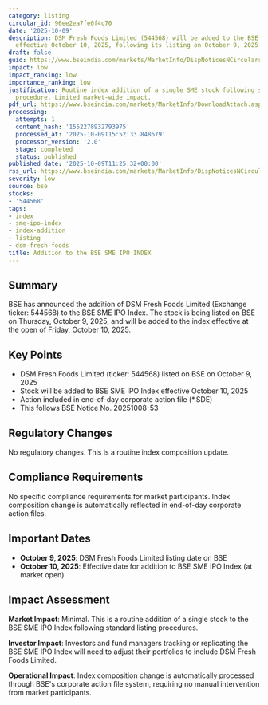 ```yaml
---
category: listing
circular_id: 96ee2ea7fe0f4c70
date: '2025-10-09'
description: DSM Fresh Foods Limited (544568) will be added to the BSE SME IPO Index
  effective October 10, 2025, following its listing on October 9, 2025.
draft: false
guid: https://www.bseindia.com/markets/MarketInfo/DispNoticesNCirculars.aspx?Noticeid={3A59364D-B7C4-4039-8CC0-001DB4F1E337}&noticeno=20251009-23&dt=10/09/2025&icount=23&totcount=64&flag=0
impact: low
impact_ranking: low
importance_ranking: low
justification: Routine index addition of a single SME stock following standard listing
  procedure. Limited market-wide impact.
pdf_url: https://www.bseindia.com/markets/MarketInfo/DownloadAttach.aspx?id=20251009-23&attachedId=
processing:
  attempts: 1
  content_hash: '1552278932793975'
  processed_at: '2025-10-09T15:52:33.848679'
  processor_version: '2.0'
  stage: completed
  status: published
published_date: '2025-10-09T11:25:32+00:00'
rss_url: https://www.bseindia.com/markets/MarketInfo/DispNoticesNCirculars.aspx?Noticeid={3A59364D-B7C4-4039-8CC0-001DB4F1E337}&noticeno=20251009-23&dt=10/09/2025&icount=23&totcount=64&flag=0
severity: low
source: bse
stocks:
- '544568'
tags:
- index
- sme-ipo-index
- index-addition
- listing
- dsm-fresh-foods
title: Addition to the BSE SME IPO INDEX
---
```


## Summary

BSE has announced the addition of DSM Fresh Foods Limited (Exchange ticker: 544568) to the BSE SME IPO Index. The stock is being listed on BSE on Thursday, October 9, 2025, and will be added to the index effective at the open of Friday, October 10, 2025.

## Key Points

- DSM Fresh Foods Limited (ticker: 544568) listed on BSE on October 9, 2025
- Stock will be added to BSE SME IPO Index effective October 10, 2025
- Action included in end-of-day corporate action file (*.SDE)
- This follows BSE Notice No. 20251008-53

## Regulatory Changes

No regulatory changes. This is a routine index composition update.

## Compliance Requirements

No specific compliance requirements for market participants. Index composition change is automatically reflected in end-of-day corporate action files.

## Important Dates

- **October 9, 2025**: DSM Fresh Foods Limited listing date on BSE
- **October 10, 2025**: Effective date for addition to BSE SME IPO Index (at market open)

## Impact Assessment

**Market Impact**: Minimal. This is a routine addition of a single stock to the BSE SME IPO Index following standard listing procedures.

**Investor Impact**: Investors and fund managers tracking or replicating the BSE SME IPO Index will need to adjust their portfolios to include DSM Fresh Foods Limited.

**Operational Impact**: Index composition change is automatically processed through BSE's corporate action file system, requiring no manual intervention from market participants.